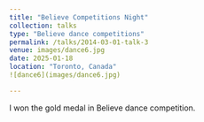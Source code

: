 ```yaml
---
title: "Believe Competitions Night"
collection: talks
type: "Believe dance competitions"
permalink: /talks/2014-03-01-talk-3
venue: images/dance6.jpg
date: 2025-01-18
location: "Toronto, Canada"
![dance6](images/dance6.jpg)

---
```

I won the gold medal in Believe dance competition.
